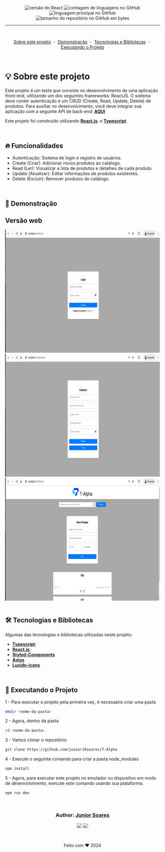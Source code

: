 <div align="center">

  <img alt="versão do React" src="https://img.shields.io/badge/React-v_0.69.5-61dafb?logo=react">

  <img alt="contagem de linguagens no GitHub" src="https://img.shields.io/github/languages/count/Fred-Reis/seriesList">

  <img alt="linguagem principal no GitHub" src="https://img.shields.io/github/languages/top/Fred-Reis/seriesList">

  <img alt="tamanho do repositório no GitHub em bytes" src="https://img.shields.io/github/repo-size/Fred-Reis/seriesList">

</div>

<hr/>

<br/>

<div align="center">

  <a href="#-sobre-este-projeto">Sobre este projeto</a>&nbsp;&nbsp;-&nbsp;
  <a href="#-demo">Demonstração</a>&nbsp;&nbsp;-&nbsp;
  <a href="#-tecnologias-e-bibliotecas">Tecnologias e Bibliotecas</a>&nbsp;&nbsp;-&nbsp;
  <a href="#-executando-o-projeto">Executando o Projeto</a>

</div>

<br/>

# 💡 Sobre este projeto
Este projeto é um teste que consiste no desenvolvimento de uma aplicação front-end, utilizando um dos seguintes frameworks: ReactJS. O sistema deve conter autenticação e um CRUD (Create, Read, Update, Delete) de produtos. Para auxiliar no desenvolvimento, você deve integrar sua aplicação com a seguinte API de back-end: [**AQUI**](https://interview.t-alpha.com.br/reference)

Este projeto foi construído utilizando [**React.js**](https://react.dev/). e [**Typescript**](https://www.typescriptlang.org/).

<br/>

## 🔥 Funcionalidades

- Autenticação: Sistema de login e registro de usuários.
- Create (Criar): Adicionar novos produtos ao catálogo.
- Read (Ler): Visualizar a lista de produtos e detalhes de cada produto.
- Update (Atualizar): Editar informações de produtos existentes.
- Delete (Excluir): Remover produtos do catálogo.

<br/>

## 👀 Demonstração

## Versão web
<div align="center">
  <img src="https://github.com/junior10soares/T-Alpha/blob/master/src/assets/a.png" alt="" width="800" height='400'/>
</div>
<div align="center">
  <img src="https://github.com/junior10soares/T-Alpha/blob/master/src/assets/b.png" alt="" width="800" height='400'/>
</div>
<div align="center">
  <img src="https://github.com/junior10soares/T-Alpha/blob/master/src/assets/c.png" alt="" width="800" height='400'/>
</div>
<br/>

## 🛠 Tecnologias e Bibliotecas

Algumas das tecnologias e bibliotecas utilizadas neste projeto:

- [**Typescript**](https://www.typescriptlang.org/);
- [**React.js**](https://react.dev/);
- [**Styled-Components**](https://github.com/styled-components/styled-components)
- [**Axios**](https://axios-http.com/docs/intro)
- [**Lucide-icons**](https://lucide.dev/icons/?search=passwor) 

<br/>

## 🏁 Executando o Projeto

1 - Para executar o projeto pela primeira vez, é necessário criar uma pasta
```bash
mkdir <nome-da-pasta>
```

2 - Agora, dentro da pasta
```bash
cd <nome-da-pasta>
```

3 - Vamos clonar o repositório
```bash
git clone https://github.com/junior10soares/T-Alpha
```

4 - Execute o seguinte comando para criar a pasta node_modules
```bash
npm install
```
5 - Agora, para executar este projeto no emulador ou dispositivo em modo de desenvolvimento, execute este comando usando sua plataforma.
```bash
npm run dev
```

<br/>


<h3 align="center">
Author: <a alt="Junior Soares" href="https://github.com/junior10soares">Junior Soares</a>
</h3>

<p align="center">

  <a alt="Junior Soares" href="https://www.linkedin.com/in/edsonjr-dev/">
    <img src="https://img.shields.io/badge/LinkedIn-Edson_JR-0077B5?logo=linkedin"/></a>
  <a alt="Junior Soares" href="https://github.com/junior10soares">
  <img src="https://img.shields.io/badge/JR_Soares-GitHub-000?logo=github"/></a>

</p>

  <br/>
<p align="center">Feito com ♥️ 2024</p>
</h3>



